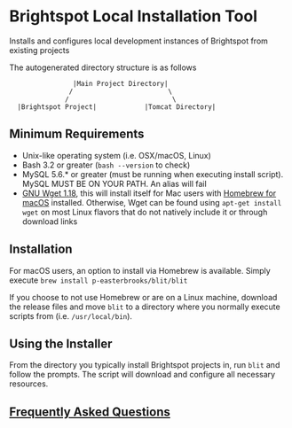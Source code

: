# Brightspot Local Installation Tool

Installs and configures local development instances of Brightspot from existing projects

The autogenerated directory structure is as follows

                    |Main Project Directory|
                   /                        \
                  /                          \ 
      |Brightspot Project|            |Tomcat Directory|

## Minimum Requirements
* Unix-like operating system (i.e. OSX/macOS, Linux)
* Bash 3.2 or greater (`bash --version` to check)
* MySQL 5.6.* or greater (must be running when executing install script). MySQL MUST BE ON YOUR PATH. An alias will fail
* [GNU Wget 1.18](https://www.gnu.org/software/wget/), this will install itself for Mac users with [Homebrew for macOS](https://brew.sh/) installed. Otherwise, Wget can be found using `apt-get install wget` on most Linux flavors that do not natively include it or through download links

## Installation
For macOS users, an option to install via Homebrew is available. Simply execute `brew install p-easterbrooks/blit/blit`

If you choose to not use Homebrew or are on a Linux machine, download the release files and move `blit` to a directory where you normally execute scripts from (i.e. `/usr/local/bin`).

## Using the Installer
From the directory you typically install Brightspot projects in, run `blit` and follow the prompts. The script will download and configure all necessary resources.

## [Frequently Asked Questions](https://github.com/p-easterbrooks/blit/wiki/Frequently-Asked-Questions)
